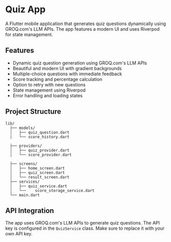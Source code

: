 # Quiz App

A Flutter mobile application that generates quiz questions dynamically using GROQ.com's LLM APIs. The app features a modern UI and uses Riverpod for state management.

## Features

- Dynamic quiz question generation using GROQ.com's LLM APIs
- Beautiful and modern UI with gradient backgrounds
- Multiple-choice questions with immediate feedback
- Score tracking and percentage calculation
- Option to retry with new questions
- State management using Riverpod
- Error handling and loading states

## Project Structure

```
lib/
  ├── models/
  │   ├── quiz_question.dart
  |   └── score_history.dart

  ├── providers/
  │   ├── quiz_provider.dart
  │   └── score_provider.dart

  ├── screens/
  │   ├── home_screen.dart
  │   ├── quiz_screen.dart
  │   └── result_screen.dart
  ├── services/
  │   ├── quiz_service.dart
  │   └──    score_storage_service.dart
  └── main.dart
```

## API Integration

The app uses GROQ.com's LLM APIs to generate quiz questions. The API key is configured in the `QuizService` class. Make sure to replace it with your own API key.
